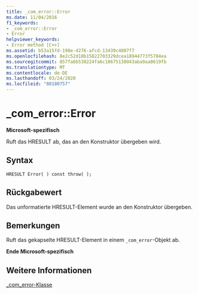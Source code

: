 ```yaml
---
title: _com_error::Error
ms.date: 11/04/2016
f1_keywords:
- _com_error::Error
- Error
helpviewer_keywords:
- Error method [C++]
ms.assetid: b53a15fd-198e-4276-afcd-13439c4807f7
ms.openlocfilehash: 8e2c52d10b15822703329dcea18944773f5784ea
ms.sourcegitcommit: 857fa6b530224fa6c18675138043aba9aa0619fb
ms.translationtype: MT
ms.contentlocale: de-DE
ms.lasthandoff: 03/24/2020
ms.locfileid: "80180757"
---
```

# <a name="_com_errorerror"></a>_com_error::Error

**Microsoft-spezifisch**

Ruft das HRESULT ab, das an den Konstruktor übergeben wird.

## <a name="syntax"></a>Syntax

```
HRESULT Error( ) const throw( );
```

## <a name="return-value"></a>Rückgabewert

Das unformatierte HRESULT-Element wurde an den Konstruktor übergeben.

## <a name="remarks"></a>Bemerkungen

Ruft das gekapselte HRESULT-Element in einem `_com_error`-Objekt ab.

**Ende Microsoft-spezifisch**

## <a name="see-also"></a>Weitere Informationen

[_com_error-Klasse](../cpp/com-error-class.md)
